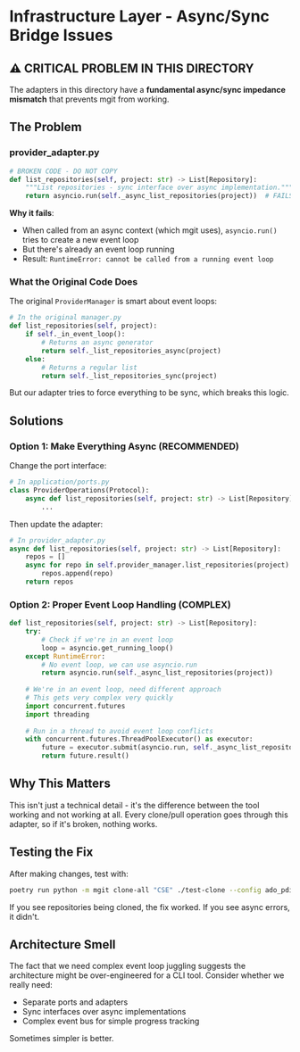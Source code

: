 # Infrastructure Layer - Async/Sync Bridge Issues

## ⚠️ CRITICAL PROBLEM IN THIS DIRECTORY

The adapters in this directory have a **fundamental async/sync impedance mismatch** that prevents mgit from working.

## The Problem

### provider_adapter.py
```python
# BROKEN CODE - DO NOT COPY
def list_repositories(self, project: str) -> List[Repository]:
    """List repositories - sync interface over async implementation."""
    return asyncio.run(self._async_list_repositories(project))  # FAILS!
```

**Why it fails**: 
- When called from an async context (which mgit uses), `asyncio.run()` tries to create a new event loop
- But there's already an event loop running
- Result: `RuntimeError: cannot be called from a running event loop`

### What the Original Code Does

The original `ProviderManager` is smart about event loops:
```python
# In the original manager.py
def list_repositories(self, project):
    if self._in_event_loop():
        # Returns an async generator
        return self._list_repositories_async(project)
    else:
        # Returns a regular list
        return self._list_repositories_sync(project)
```

But our adapter tries to force everything to be sync, which breaks this logic.

## Solutions

### Option 1: Make Everything Async (RECOMMENDED)
Change the port interface:
```python
# In application/ports.py
class ProviderOperations(Protocol):
    async def list_repositories(self, project: str) -> List[Repository]:
        ...
```

Then update the adapter:
```python
# In provider_adapter.py
async def list_repositories(self, project: str) -> List[Repository]:
    repos = []
    async for repo in self.provider_manager.list_repositories(project):
        repos.append(repo)
    return repos
```

### Option 2: Proper Event Loop Handling (COMPLEX)
```python
def list_repositories(self, project: str) -> List[Repository]:
    try:
        # Check if we're in an event loop
        loop = asyncio.get_running_loop()
    except RuntimeError:
        # No event loop, we can use asyncio.run
        return asyncio.run(self._async_list_repositories(project))
    
    # We're in an event loop, need different approach
    # This gets very complex very quickly
    import concurrent.futures
    import threading
    
    # Run in a thread to avoid event loop conflicts
    with concurrent.futures.ThreadPoolExecutor() as executor:
        future = executor.submit(asyncio.run, self._async_list_repositories(project))
        return future.result()
```

## Why This Matters

This isn't just a technical detail - it's the difference between the tool working and not working at all. Every clone/pull operation goes through this adapter, so if it's broken, nothing works.

## Testing the Fix

After making changes, test with:
```bash
poetry run python -m mgit clone-all "CSE" ./test-clone --config ado_pdidev -c 1
```

If you see repositories being cloned, the fix worked. If you see async errors, it didn't.

## Architecture Smell

The fact that we need complex event loop juggling suggests the architecture might be over-engineered for a CLI tool. Consider whether we really need:
- Separate ports and adapters
- Sync interfaces over async implementations  
- Complex event bus for simple progress tracking

Sometimes simpler is better.